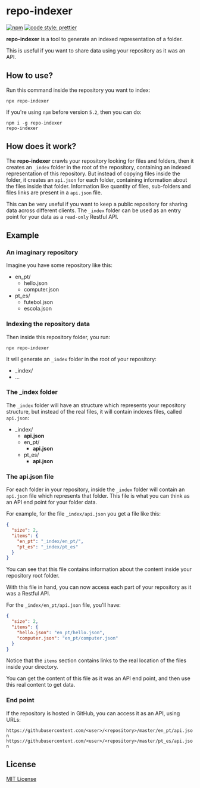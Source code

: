 # repo-indexer

[![npm](https://img.shields.io/npm/l/express.svg?style=flat-square)](https://opensource.org/licenses/MIT)
[![code style: prettier](https://img.shields.io/badge/code_style-prettier-ff69b4.svg?style=flat-square)](https://github.com/prettier/prettier)

**repo-indexer** is a tool to generate an indexed representation of a folder.

This is useful if you want to share data using your repository as it was an API.

## How to use?

Run this command inside the repository you want to index:

```shell
npx repo-indexer
```

If you're using `npm` before version `5.2`, then you can do:

```shell
npm i -g repo-indexer
repo-indexer
```

## How does it work?

The **repo-indexer** crawls your repository looking for files and folders, then it creates an `_index` folder in the root of the repository, containing an indexed representation of this repository. But instead of copying files inside the folder, it creates an `api.json` for each folder, containing information about the files inside that folder. Information like quantity of files, sub-folders and files links are present in a `api.json` file.

This can be very useful if you want to keep a public repository for sharing data across different clients. The `_index` folder can be used as an entry point for your data as a `read-only` Restful API.

## Example

### An imaginary repository

Imagine you have some repository like this:

+ en_pt/
  + hello.json
  + computer.json
+ pt_es/
  + futebol.json
  + escola.json

### Indexing the repository data

Then inside this repository folder, you run:

`npx repo-indexer`

It will generate an `_index` folder in the root of your repository:

+ _index/
+ ...

### The _index folder

The `_index` folder will have an structure which represents your repository structure, but instead of the real files, it will contain indexes files, called `api.json`:

+ _index/
  + **api.json**
  + en_pt/
    + **api.json**
  + pt_es/
    + **api.json**

### The api.json file

For each folder in your repository, inside the `_index` folder will contain an `api.json` file which represents that folder. This file is what you can think as an API end point for your folder data.

For example, for the file `_index/api.json` you get a file like this:

```json
{
  "size": 2,
  "items": {
    "en_pt": "_index/en_pt/",
    "pt_es": "_index/pt_es"
  }
}
```

You can see that this file contains information about the content inside your repository root folder.

With this file in hand, you can now access each part of your repository as it was a Restful API.

For the `_index/en_pt/api.json` file, you'll have:

```json
{
  "size": 2,
  "items": {
    "hello.json": "en_pt/hello.json",
    "computer.json": "en_pt/computer.json"
  }
}
```

Notice that the `items` section contains links to the real location of the files inside your directory.

You can get the content of this file as it was an API end point, and then use this real content to get data.

### End point

If the repository is hosted in GitHub, you can access it as an API, using URLs:

`https://githubusercontent.com/<user>/<repository>/master/en_pt/api.json`
`https://githubusercontent.com/<user>/<repository>/master/pt_es/api.json`

## License

[MIT License](https://opensource.org/licenses/MIT)

